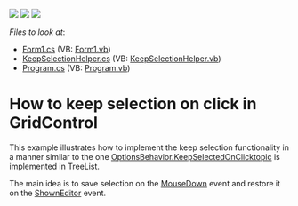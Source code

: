 <!-- default badges list -->
![](https://img.shields.io/endpoint?url=https://codecentral.devexpress.com/api/v1/VersionRange/128630150/13.1.4%2B)
[![](https://img.shields.io/badge/Open_in_DevExpress_Support_Center-FF7200?style=flat-square&logo=DevExpress&logoColor=white)](https://supportcenter.devexpress.com/ticket/details/E3321)
[![](https://img.shields.io/badge/📖_How_to_use_DevExpress_Examples-e9f6fc?style=flat-square)](https://docs.devexpress.com/GeneralInformation/403183)
<!-- default badges end -->
<!-- default file list -->
*Files to look at*:

* [Form1.cs](./CS/KeepSelection/Form1.cs) (VB: [Form1.vb](./VB/KeepSelection/Form1.vb))
* [KeepSelectionHelper.cs](./CS/KeepSelection/KeepSelectionHelper.cs) (VB: [KeepSelectionHelper.vb](./VB/KeepSelection/KeepSelectionHelper.vb))
* [Program.cs](./CS/KeepSelection/Program.cs) (VB: [Program.vb](./VB/KeepSelection/Program.vb))
<!-- default file list end -->
# How to keep selection on click in GridControl


<p>This example illustrates how to implement the keep selection functionality in a manner similar to the one <a href="http://documentation.devexpress.com/#WindowsForms/DevExpressXtraTreeListTreeListOptionsBehavior_KeepSelectedOnClicktopic"><u>OptionsBehavior.KeepSelectedOnClicktopic</u></a> is implemented in TreeList.</p><p>The main idea is to save selection on the <a href="http://documentation.devexpress.com/#WindowsForms/DevExpressXtraGridViewsBaseBaseView_MouseDowntopic"><u>MouseDown</u></a> event and restore it on the <a href="http://documentation.devexpress.com/#WindowsForms/DevExpressXtraGridViewsBaseColumnView_ShownEditortopic"><u>ShownEditor</u></a> event.<br />
</p>

<br/>


